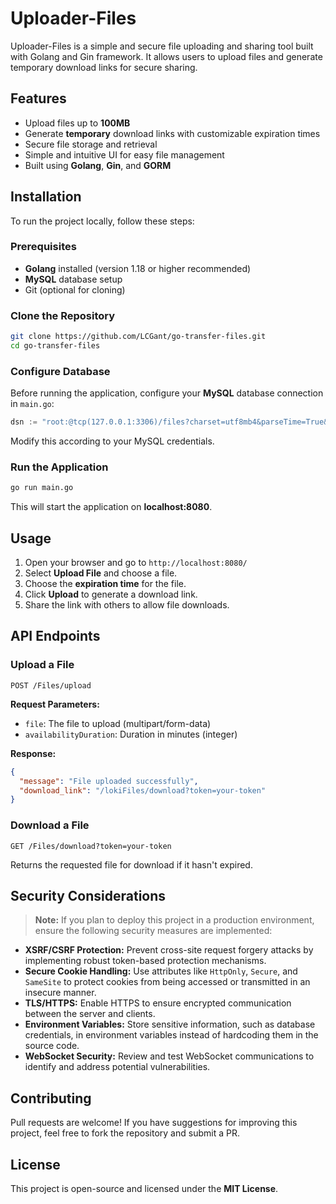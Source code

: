 # Uploader-Files

Uploader-Files is a simple and secure file uploading and sharing tool built with Golang and Gin framework. It allows users to upload files and generate temporary download links for secure sharing.

## Features

- Upload files up to **100MB**
- Generate **temporary** download links with customizable expiration times
- Secure file storage and retrieval
- Simple and intuitive UI for easy file management
- Built using **Golang**, **Gin**, and **GORM**

## Installation

To run the project locally, follow these steps:

### Prerequisites

- **Golang** installed (version 1.18 or higher recommended)
- **MySQL** database setup
- Git (optional for cloning)

### Clone the Repository

```sh
git clone https://github.com/LCGant/go-transfer-files.git
cd go-transfer-files
```

### Configure Database

Before running the application, configure your **MySQL** database connection in `main.go`:

```go
dsn := "root:@tcp(127.0.0.1:3306)/files?charset=utf8mb4&parseTime=True&loc=Local"
```

Modify this according to your MySQL credentials.

### Run the Application

```sh
go run main.go
```

This will start the application on **localhost:8080**.

## Usage

1. Open your browser and go to `http://localhost:8080/`
2. Select **Upload File** and choose a file.
3. Choose the **expiration time** for the file.
4. Click **Upload** to generate a download link.
5. Share the link with others to allow file downloads.

## API Endpoints

### **Upload a File**

```http
POST /Files/upload
```

**Request Parameters:**

- `file`: The file to upload (multipart/form-data)
- `availabilityDuration`: Duration in minutes (integer)

**Response:**

```json
{
  "message": "File uploaded successfully",
  "download_link": "/lokiFiles/download?token=your-token"
}
```

### **Download a File**

```http
GET /Files/download?token=your-token
```

Returns the requested file for download if it hasn't expired.

## Security Considerations

> **Note:** If you plan to deploy this project in a production environment, ensure the following security measures are implemented:

- **XSRF/CSRF Protection:** Prevent cross-site request forgery attacks by implementing robust token-based protection mechanisms.
- **Secure Cookie Handling:** Use attributes like `HttpOnly`, `Secure`, and `SameSite` to protect cookies from being accessed or transmitted in an insecure manner.
- **TLS/HTTPS:** Enable HTTPS to ensure encrypted communication between the server and clients.
- **Environment Variables:** Store sensitive information, such as database credentials, in environment variables instead of hardcoding them in the source code.
- **WebSocket Security:** Review and test WebSocket communications to identify and address potential vulnerabilities.

## Contributing

Pull requests are welcome! If you have suggestions for improving this project, feel free to fork the repository and submit a PR.

## License

This project is open-source and licensed under the **MIT License**.

